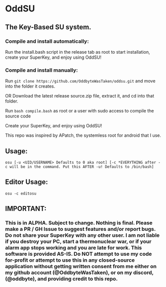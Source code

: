 # OddSU
## The Key-Based SU system.

### Compile and install automatically:
Run the install.bash script in the release tab as root to start installation, create your SuperKey, and enjoy using OddSU!

### Compile and install manually:
Run `git clone https://github.com/OddbyteWasTaken/oddsu.git` and move into the folder it creates.

OR Download the latest release source.zip file, extract it, and cd into that folder.

Run `bash compile.bash` as root or a user with sudo access to compile the source code

Create your SuperKey, and enjoy using OddSU!


This repo was inspired by APatch, the systemless root for android that I use.


## Usage:
```
osu [-u <UID/USERNAME> Defaults to 0 aka root] [-c *EVERYTHING after -c will be in the command. Put this AFTER -u! Defaults to /bin/bash]
```

## Editor Usage:
```
osu -c editosu
```

## IMPORTANT:
### This is in ALPHA. Subject to change. Nothing is final. Please make a PR / GH Issue to suggest features and/or report bugs. Do not share your SuperKey with any other user. I am not liable if you destroy your PC, start a thermonuclear war, or if your alarm app stops working and you are late for work. This software is provided AS-IS. Do NOT attempt to use my code for-profit or attempt to use this in any closed-source application without getting written consent from me either on my github account (@OddbyteWasTaken), or on my discord, (@oddbyte), and providing credit to this repo.